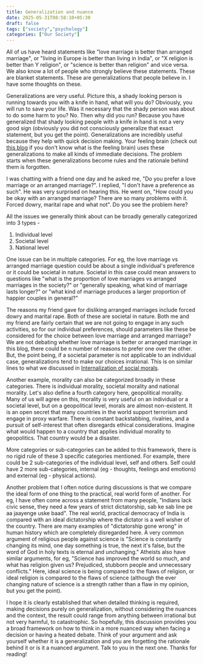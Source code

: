 ```yaml
---
title: Generalization and nuance
date: 2025-05-31T08:58:10+05:30
draft: false
tags: ["society","psychology"]
categories: ["Our Society"]
---
```

All of us have heard statements like "love marriage is better than arranged marriage", or "living in Europe is better than living in India", or "X religion is better than Y religion", or "science is better than religion" and vice versa. We also know a lot of people who strongly believe these statements. These are blanket statements. These are generalizations that people believe in. I have some thoughts on these.  

Generalizations are very useful. Picture this, a shady looking person is running towards you with a knife in hand, what will you do? Obviously, you will run to save your life. Was it necessary that the shady person was about to do some harm to you? No. Then why did you run? Because you have generalized that shady looking people with a knife in hand is not a very good sign (obviously you did not consciously generalize that exact statement, but you get the point). Generalizations are incredibly useful because they help with quick decision making. Your feeling brain (check out [this blog](/posts/ethics-and-aesthetics) if you don't know what is the feeling brain) uses these generalizations to make all kinds of immediate decisions. The problem starts when these generalizations become rules and the rationale behind them is forgotten.  

I was chatting with a friend one day and he asked me, "Do you prefer a love marriage or an arranged marriage?". I replied, "I don't have a preference as such". He was very surprised on hearing this. He went on, "How could you be okay with an arranged marriage? There are so many problems with it. Forced dowry, marital rape and what not". Do you see the problem here?  

All the issues we generally think about can be broadly generally categorized into 3 types - 
1. Individual level
2. Societal level
3. National level

One issue can be in multiple categories. For eg, the love marriage vs arranged marriage question could be about a single individual's preference or it could be societal in nature. Societal in this case could mean answers to questions like "what is the proportion of love marriages vs arranged marriages in the society?" or "generally speaking, what kind of marriage lasts longer?" or "what kind of marriage produces a larger proportion of happier couples in general?"  

The reasons my friend gave for disliking arranged marriages include forced dowry and marital rape. Both of these are societal in nature. Both me and my friend are fairly certain that we are not going to engage in any such activities, so for our individual preferences, should parameters like these be considered for the choice between love marriage and arranged marriage? We are not debating whether love marriage is better or arranged marriage in this blog, there could be n number of reasons to prefer one over the other. But, the point being, if a societal parameter is not applicable to an individual case, generalizations tend to make our choices irrational. This is on similar lines to what we discussed in [Internalization of social morals](/posts/internalization-of-social-morals).  

Another example, morality can also be categorized broadly in these categories. There is individual morality, societal morality and national morality. Let's also define a fourth category here, geopolitical morality. Many of us will agree on this, morality is very useful on an individual or a societal level, but on a geopolitical level, morals are almost non-existent. It is an open secret that many countries in the world support terrorism and engage in proxy warfare. There is constant backstabbing, rivalries, and a pursuit of self-interest that often disregards ethical considerations. Imagine what would happen to a country that applies individual morality to geopolitics. That country would be a disaster.  

More categories or sub-categories can be added to this framework, there is no rigid rule of these 3 specific categories mentioned. For example, there could be 2 sub-categories of the individual level, self and others. Self could have 2 more sub-categories, internal (eg - thoughts, feelings and emotions) and external (eg - physical actions).  

Another problem that I often notice during discussions is that we compare the ideal form of one thing to the practical, real world form of another. For eg, I have often come across a statement from many people, "Indians lack civic sense, they need a few years of strict dictatorship, sab ke sab line pe aa jaayenge uske baad". The real world, practical democracy of India is compared with an ideal dictatorship where the dictator is a well wisher of the country. There are many examples of "dictatorship gone wrong" in human history which are completely disregarded here. A very common argument of religious people against science is "Science is constantly changing its mind, one day something is true, the next it's false, but the word of God in holy texts is eternal and unchanging." Atheists also have similar arguments, for eg, "Science has improved the world so much, and what has religion given us? Prejudiced, stubborn people and unnecessary conflicts." Here, ideal science is being compared to the flaws of religion, or ideal religion is compared to the flaws of science (although the ever changing nature of science is a strength rather than a flaw in my opinion, but you get the point).  

I hope it is clearly established that when detailed thinking is required, making decisions purely on generalization, without considering the nuances and the context, the result could range from anything between irrational but not very harmful, to catastrophic. So hopefully, this discussion provides you a broad framework on how to think in a more nuanced way when facing a decision or having a heated debate. Think of your argument and ask yourself whether it is a generalization and you are forgetting the rationale behind it or is it a nuanced argument. Talk to you in the next one. Thanks for reading!  